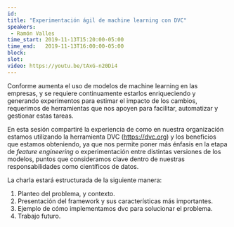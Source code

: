 ```yaml
---
id: 
title: "Experimentación ágil de machine learning con DVC"
speakers:
 - Ramón Valles
time_start: 2019-11-13T15:20:00-05:00
time_end:   2019-11-13T16:00:00-05:00
block: 
slot: 
video: https://youtu.be/tAxG-n20Di4
---
```


Conforme aumenta el uso de modelos de machine learning en las empresas, y se requiere continuamente estarlos enriqueciendo y generando experimentos para estimar el impacto de los cambios, requerimos de herramientas que nos apoyen para facilitar, automatizar y gestionar estas tareas.

En esta sesión compartiré la experiencia de como en nuestra organización estamos utilizando la herramienta DVC (https://dvc.org) y los beneficios que estamos obteniendo, ya que nos permite poner más énfasis en la etapa de *feature engineering* o experimentación entre distintas versiones de los modelos, puntos que consideramos clave dentro de nuestras responsabilidades como científicos de datos.

La charla estará estructurada de la siguiente manera:

1. Planteo del problema, y contexto.
2. Presentación del framework y sus características más importantes.
3. Ejemplo de cómo implementamos dvc para solucionar el problema.
4. Trabajo futuro.